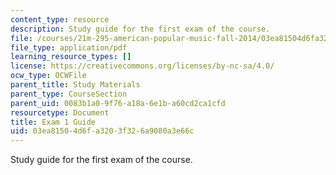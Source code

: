 ```yaml
---
content_type: resource
description: Study guide for the first exam of the course.
file: /courses/21m-295-american-popular-music-fall-2014/03ea81504d6fa3203f326a9080a3e66c_MIT21M_295F14_Exam1_Guide.pdf
file_type: application/pdf
learning_resource_types: []
license: https://creativecommons.org/licenses/by-nc-sa/4.0/
ocw_type: OCWFile
parent_title: Study Materials
parent_type: CourseSection
parent_uid: 0083b1a0-9f76-a18a-6e1b-a60cd2ca1cfd
resourcetype: Document
title: Exam 1 Guide
uid: 03ea8150-4d6f-a320-3f32-6a9080a3e66c
---
```

Study guide for the first exam of the course.